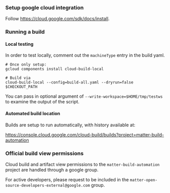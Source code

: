 ### Setup google cloud integration

Follow https://cloud.google.com/sdk/docs/install.

### Running a build

#### Local testing

In order to test locally, comment out the `machineType` entry in 
the build yaml.

```
# Once only setup:
gcloud components install cloud-build-local

# Build via
cloud-build-local --config=build-all.yaml --dryrun=false $CHECKOUT_PATH
```

You can pass in optional argument of `--write-workspace=$HOME/tmp/testws` to
examine the output of the script.

#### Automated build location

Builds are setup to run automatically, with history available at:

https://console.cloud.google.com/cloud-build/builds?project=matter-build-automation

### Official build view permissions

Cloud build and artifact view permissions to the `matter-build-automation`
project are handled through a google group.

For active developers, please request to be included in the
`matter-open-source-developers-external@google.com` group.
